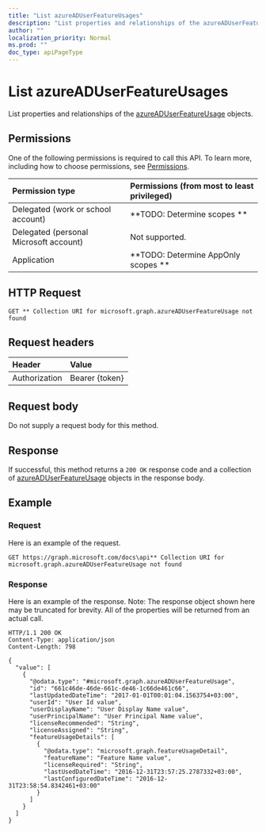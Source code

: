 ```yaml
---
title: "List azureADUserFeatureUsages"
description: "List properties and relationships of the azureADUserFeatureUsage objects."
author: ""
localization_priority: Normal
ms.prod: ""
doc_type: apiPageType
---
```


# List azureADUserFeatureUsages

List properties and relationships of the [azureADUserFeatureUsage](../resources/azureaduserfeatureusage.md) objects.

## Permissions
One of the following permissions is required to call this API. To learn more, including how to choose permissions, see [Permissions](/concepts/permissions-reference.md).

|Permission type|Permissions (from most to least privileged)|
|:---|:---|
|Delegated (work or school account)|**TODO: Determine scopes **|
|Delegated (personal Microsoft account)|Not supported.|
|Application|**TODO: Determine AppOnly scopes **|

## HTTP Request
<!-- {
  "blockType": "ignored"
}
-->
``` http
GET ** Collection URI for microsoft.graph.azureADUserFeatureUsage not found
```

## Request headers
|Header|Value|
|:---|:---|
|Authorization|Bearer {token}|

## Request body
Do not supply a request body for this method.

## Response
If successful, this method returns a `200 OK` response code and a collection of [azureADUserFeatureUsage](../resources/azureaduserfeatureusage.md) objects in the response body.

## Example

### Request
Here is an example of the request.
<!-- {
  "blockType": "request",
  "name": "get_azureaduserfeatureusage"
}
-->
``` http
GET https://graph.microsoft.com/docs\api** Collection URI for microsoft.graph.azureADUserFeatureUsage not found
```

### Response
Here is an example of the response. Note: The response object shown here may be truncated for brevity. All of the properties will be returned from an actual call.
<!-- {
  "blockType": "response",
  "truncated": true,
  "@odata.type": "collection(microsoft.graph.azureaduserfeatureusage)"
}
-->
``` http
HTTP/1.1 200 OK
Content-Type: application/json
Content-Length: 798

{
  "value": [
    {
      "@odata.type": "#microsoft.graph.azureADUserFeatureUsage",
      "id": "661c46de-46de-661c-de46-1c66de461c66",
      "lastUpdatedDateTime": "2017-01-01T00:01:04.1563754+03:00",
      "userId": "User Id value",
      "userDisplayName": "User Display Name value",
      "userPrincipalName": "User Principal Name value",
      "licenseRecommended": "String",
      "licenseAssigned": "String",
      "featureUsageDetails": [
        {
          "@odata.type": "microsoft.graph.featureUsageDetail",
          "featureName": "Feature Name value",
          "licenseRequired": "String",
          "lastUsedDateTime": "2016-12-31T23:57:25.2787332+03:00",
          "lastConfiguredDateTime": "2016-12-31T23:58:54.8342461+03:00"
        }
      ]
    }
  ]
}
```

